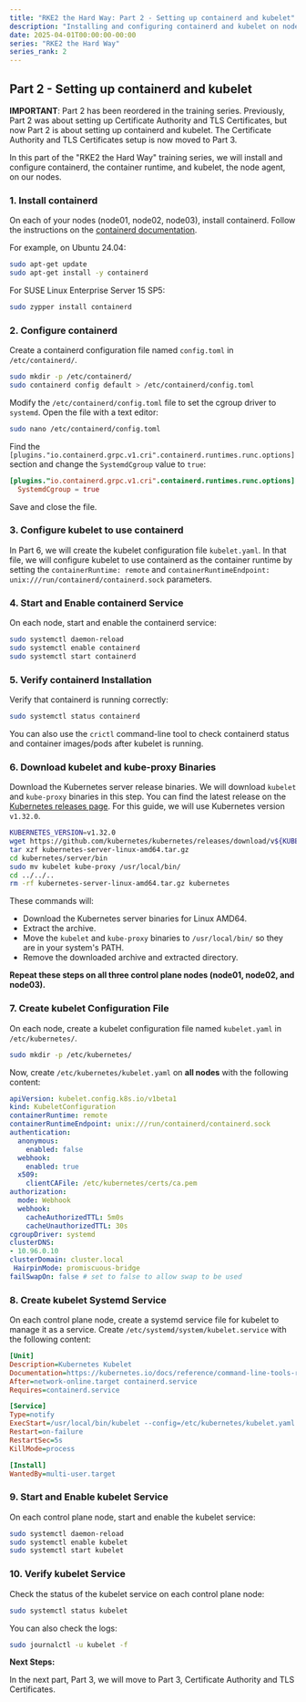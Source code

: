 ```yaml
---
title: "RKE2 the Hard Way: Part 2 - Setting up containerd and kubelet"
description: "Installing and configuring containerd and kubelet on nodes."
date: 2025-04-01T00:00:00-00:00
series: "RKE2 the Hard Way"
series_rank: 2
---
```


## Part 2 - Setting up containerd and kubelet

**IMPORTANT**: Part 2 has been reordered in the training series. Previously, Part 2 was about setting up Certificate Authority and TLS Certificates, but now Part 2 is about setting up containerd and kubelet. The Certificate Authority and TLS Certificates setup is now moved to Part 3.


In this part of the "RKE2 the Hard Way" training series, we will install and configure containerd, the container runtime, and kubelet, the node agent, on our nodes.

### 1. Install containerd

On each of your nodes (node01, node02, node03), install containerd. Follow the instructions on the [containerd documentation](https://containerd.io/docs/getting-started/).

For example, on Ubuntu 24.04:

```bash
sudo apt-get update
sudo apt-get install -y containerd
```

For SUSE Linux Enterprise Server 15 SP5:

```bash
sudo zypper install containerd
```

### 2. Configure containerd

Create a containerd configuration file named `config.toml` in `/etc/containerd/`.

```bash
sudo mkdir -p /etc/containerd/
sudo containerd config default > /etc/containerd/config.toml
```

Modify the `/etc/containerd/config.toml` file to set the cgroup driver to `systemd`. Open the file with a text editor:

```bash
sudo nano /etc/containerd/config.toml
```

Find the `[plugins."io.containerd.grpc.v1.cri".containerd.runtimes.runc.options]` section and change the `SystemdCgroup` value to `true`:

```toml
[plugins."io.containerd.grpc.v1.cri".containerd.runtimes.runc.options]
  SystemdCgroup = true
```

Save and close the file.

### 3. Configure kubelet to use containerd

In Part 6, we will create the kubelet configuration file `kubelet.yaml`. In that file, we will configure kubelet to use containerd as the container runtime by setting the `containerRuntime: remote` and `containerRuntimeEndpoint: unix:///run/containerd/containerd.sock` parameters.

### 4. Start and Enable containerd Service

On each node, start and enable the containerd service:

```bash
sudo systemctl daemon-reload
sudo systemctl enable containerd
sudo systemctl start containerd
```

### 5. Verify containerd Installation

Verify that containerd is running correctly:

```bash
sudo systemctl status containerd
```

You can also use the `crictl` command-line tool to check containerd status and container images/pods after kubelet is running.

### 6. Download kubelet and kube-proxy Binaries

Download the Kubernetes server release binaries. We will download `kubelet` and `kube-proxy` binaries in this step. You can find the latest release on the [Kubernetes releases page](https://github.com/kubernetes/kubernetes/releases). For this guide, we will use Kubernetes version `v1.32.0`.

```bash
KUBERNETES_VERSION=v1.32.0
wget https://github.com/kubernetes/kubernetes/releases/download/v${KUBERNETES_VERSION}/kubernetes-server-linux-amd64.tar.gz
tar xzf kubernetes-server-linux-amd64.tar.gz
cd kubernetes/server/bin
sudo mv kubelet kube-proxy /usr/local/bin/
cd ../../..
rm -rf kubernetes-server-linux-amd64.tar.gz kubernetes
```

These commands will:

*   Download the Kubernetes server binaries for Linux AMD64.
*   Extract the archive.
*   Move the `kubelet` and `kube-proxy` binaries to `/usr/local/bin/` so they are in your system's PATH.
*   Remove the downloaded archive and extracted directory.

**Repeat these steps on all three control plane nodes (node01, node02, and node03).**

### 7. Create kubelet Configuration File

On each node, create a kubelet configuration file named `kubelet.yaml` in `/etc/kubernetes/`.

```bash
sudo mkdir -p /etc/kubernetes/
```

Now, create `/etc/kubernetes/kubelet.yaml` on **all nodes** with the following content:

```yaml
apiVersion: kubelet.config.k8s.io/v1beta1
kind: KubeletConfiguration
containerRuntime: remote
containerRuntimeEndpoint: unix:///run/containerd/containerd.sock
authentication:
  anonymous:
    enabled: false
  webhook:
    enabled: true
  x509:
    clientCAFile: /etc/kubernetes/certs/ca.pem
authorization:
  mode: Webhook
  webhook:
    cacheAuthorizedTTL: 5m0s
    cacheUnauthorizedTTL: 30s
cgroupDriver: systemd
clusterDNS:
- 10.96.0.10
clusterDomain: cluster.local
 HairpinMode: promiscuous-bridge
failSwapOn: false # set to false to allow swap to be used
```

### 8. Create kubelet Systemd Service

On each control plane node, create a systemd service file for kubelet to manage it as a service. Create `/etc/systemd/system/kubelet.service` with the following content:

```ini
[Unit]
Description=Kubernetes Kubelet
Documentation=https://kubernetes.io/docs/reference/command-line-tools-reference/kubelet/
After=network-online.target containerd.service
Requires=containerd.service

[Service]
Type=notify
ExecStart=/usr/local/bin/kubelet --config=/etc/kubernetes/kubelet.yaml --kubeconfig=/etc/kubernetes/config/kubelet.kubeconfig --v=2
Restart=on-failure
RestartSec=5s
KillMode=process

[Install]
WantedBy=multi-user.target
```

### 9. Start and Enable kubelet Service

On each control plane node, start and enable the kubelet service:

```bash
sudo systemctl daemon-reload
sudo systemctl enable kubelet
sudo systemctl start kubelet
```

### 10. Verify kubelet Service

Check the status of the kubelet service on each control plane node:

```bash
sudo systemctl status kubelet
```

You can also check the logs:

```bash
sudo journalctl -u kubelet -f
```

**Next Steps:**

In the next part, Part 3, we will move to Part 3, Certificate Authority and TLS Certificates.
